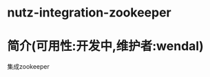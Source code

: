 nutz-integration-zookeeper
==================================

简介(可用性:开发中,维护者:wendal)
==================================

集成zookeeper